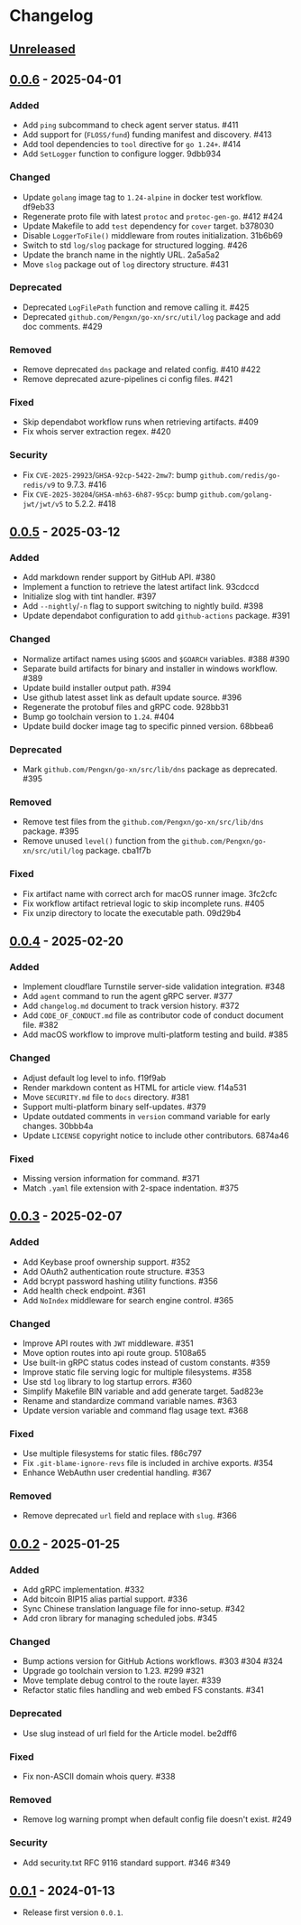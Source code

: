 # Changelog

## [Unreleased]

## [0.0.6] - 2025-04-01

### Added

- Add `ping` subcommand to check agent server status. #411
- Add support for (`FLOSS/fund`) funding manifest and discovery. #413
- Add tool dependencies to `tool` directive for `go 1.24+`. #414
- Add `SetLogger` function to configure logger. 9dbb934

### Changed

- Update `golang` image tag to `1.24-alpine` in docker test workflow. df9eb33
- Regenerate proto file with latest `protoc` and `protoc-gen-go`. #412 #424
- Update Makefile to add `test` dependency for `cover` target. b378030
- Disable `LoggerToFile()` middleware from routes initialization. 31b6b69
- Switch to std `log/slog` package for structured logging. #426
- Update the branch name in the nightly URL. 2a5a5a2
- Move `slog` package out of `log` directory structure. #431

### Deprecated

- Deprecated `LogFilePath` function and remove calling it. #425
- Deprecated `github.com/Pengxn/go-xn/src/util/log` package and add doc comments. #429

### Removed

- Remove deprecated `dns` package and related config. #410 #422
- Remove deprecated azure-pipelines ci config files. #421

### Fixed

- Skip dependabot workflow runs when retrieving artifacts. #409
- Fix whois server extraction regex. #420

### Security

- Fix `CVE-2025-29923`/`GHSA-92cp-5422-2mw7`: bump `github.com/redis/go-redis/v9` to 9.7.3. #416
- Fix `CVE-2025-30204`/`GHSA-mh63-6h87-95cp`: bump `github.com/golang-jwt/jwt/v5` to 5.2.2. #418

## [0.0.5] - 2025-03-12

### Added

- Add markdown render support by GitHub API. #380
- Implement a function to retrieve the latest artifact link. 93cdccd
- Initialize slog with tint handler. #397
- Add `--nightly`/`-n` flag to support switching to nightly build. #398
- Update dependabot configuration to add `github-actions` package. #391

### Changed

- Normalize artifact names using `$GOOS` and `$GOARCH` variables. #388 #390
- Separate build artifacts for binary and installer in windows workflow. #389
- Update build installer output path. #394
- Use github latest asset link as default update source. #396
- Regenerate the protobuf files and gRPC code. 928bb31
- Bump go toolchain version to `1.24`. #404
- Update build docker image tag to specific pinned version. 68bbea6

### Deprecated

- Mark `github.com/Pengxn/go-xn/src/lib/dns` package as deprecated. #395

### Removed

- Remove test files from the `github.com/Pengxn/go-xn/src/lib/dns` package. #395
- Remove unused `level()` function from the `github.com/Pengxn/go-xn/src/util/log` package. cba1f7b

### Fixed

- Fix artifact name with correct arch for macOS runner image. 3fc2cfc
- Fix workflow artifact retrieval logic to skip incomplete runs. #405
- Fix unzip directory to locate the executable path. 09d29b4

## [0.0.4] - 2025-02-20

### Added

- Implement cloudflare Turnstile server-side validation integration. #348
- Add `agent` command to run the agent gRPC server. #377
- Add `changelog.md` document to track version history. #372
- Add `CODE_OF_CONDUCT.md` file as contributor code of conduct document file. #382
- Add macOS workflow to improve multi-platform testing and build. #385

### Changed

- Adjust default log level to info. f19f9ab
- Render markdown content as HTML for article view. f14a531
- Move `SECURITY.md` file to `docs` directory. #381
- Support multi-platform binary self-updates. #379
- Update outdated comments in `version` command variable for early changes. 30bbb4a
- Update `LICENSE` copyright notice to include other contributors. 6874a46

### Fixed

- Missing version information for command. #371
- Match `.yaml` file extension with 2-space indentation. #375

## [0.0.3] - 2025-02-07

### Added

- Add Keybase proof ownership support. #352
- Add OAuth2 authentication route structure. #353
- Add bcrypt password hashing utility functions. #356
- Add health check endpoint. #361
- Add `NoIndex` middleware for search engine control. #365

### Changed

- Improve API routes with `JWT` middleware. #351
- Move option routes into api route group. 5108a65
- Use built-in gRPC status codes instead of custom constants. #359
- Improve static file serving logic for multiple filesystems. #358
- Use std `log` library to log startup errors. #360
- Simplify Makefile BIN variable and add generate target. 5ad823e
- Rename and standardize command variable names. #363
- Update version variable and command flag usage text. #368

### Fixed

- Use multiple filesystems for static files. f86c797
- Fix `.git-blame-ignore-revs` file is included in archive exports. #354
- Enhance WebAuthn user credential handling. #367

### Removed

- Remove deprecated `url` field and replace with `slug`. #366

## [0.0.2] - 2025-01-25

### Added

- Add gRPC implementation. #332
- Add bitcoin BIP15 alias partial support. #336
- Sync Chinese translation language file for inno-setup. #342
- Add cron library for managing scheduled jobs. #345

### Changed

- Bump actions version for GitHub Actions workflows. #303 #304 #324
- Upgrade go toolchain version to 1.23. #299 #321
- Move template debug control to the route layer. #339
- Refactor static files handling and web embed FS constants. #341

### Deprecated

- Use slug instead of url field for the Article model. be2dff6

### Fixed

- Fix non-ASCII domain whois query. #338

### Removed

- Remove log warning prompt when default config file doesn't exist. #249

### Security

- Add security.txt RFC 9116 standard support. #346 #349

## [0.0.1] - 2024-01-13

- Release first version `0.0.1`.

[Unreleased]: https://github.com/Pengxn/go-xn/compare/0.0.6...HEAD
[0.0.6]: https://github.com/Pengxn/go-xn/compare/0.0.5...0.0.6
[0.0.5]: https://github.com/Pengxn/go-xn/compare/0.0.4...0.0.5
[0.0.4]: https://github.com/Pengxn/go-xn/compare/0.0.3...0.0.4
[0.0.3]: https://github.com/Pengxn/go-xn/compare/0.0.2...0.0.3
[0.0.2]: https://github.com/Pengxn/go-xn/compare/0.0.1...0.0.2
[0.0.1]: https://github.com/Pengxn/go-xn/releases/tag/0.0.1
